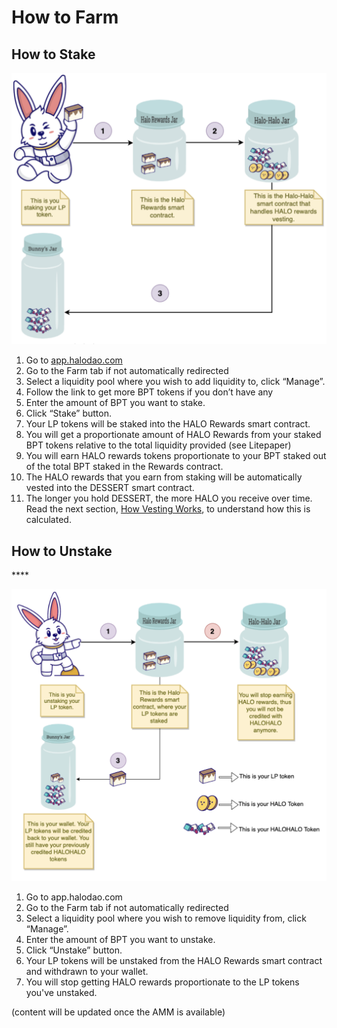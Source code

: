 # How to Farm

## **How to Stake**

![](../.gitbook/assets/image%20%2810%29.png)

1. Go to [app.halodao.com](https://app.halodao.com)
2. Go to the Farm tab if not automatically redirected
3. Select a liquidity pool where you wish to add liquidity to, click “Manage”.
4. Follow the link to get more BPT tokens if you don’t have any
5. Enter the amount of BPT you want to stake. 
6. Click “Stake” button.
7. Your LP tokens will be staked into the HALO Rewards smart contract. 
8. You will get a proportionate amount of HALO Rewards from your staked BPT tokens relative to the total liquidity provided \(see Litepaper\)
9. You will earn HALO rewards tokens proportionate to your BPT staked out of the total BPT staked in the Rewards contract. 
10. The HALO rewards that you earn from staking will be automatically vested into the DESSERT smart contract.
11. The longer you hold DESSERT, the more HALO you receive over time. Read the next section, [How Vesting Works](how-vesting-works.md), to understand how this is calculated.

##  **How to Unstake**

\*\*\*\*

![](../.gitbook/assets/image%20%2812%29.png)

1. Go to app.halodao.com
2. Go to the Farm tab if not automatically redirected
3. Select a liquidity pool where you wish to remove liquidity from, click “Manage”.
4. Enter the amount of BPT you want to unstake. 
5. Click “Unstake” button.
6. Your LP tokens will be unstaked from the HALO Rewards smart contract and withdrawn to your wallet. 
7. You will stop getting HALO rewards proportionate to the LP tokens you've unstaked. 

\(content will be updated once the AMM is available\)

